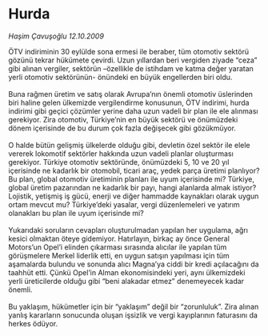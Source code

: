 # Hurda

*Haşim Çavuşoğlu 12.10.2009*

<div class="taraf_structure_2col_1zq">
<div class="margen_n">



 <p>ÖTV indiriminin 30 eylülde sona ermesi ile beraber, tüm otomotiv sektörü gözünü tekrar hükümete çevirdi. Uzun yıllardan beri vergiden ziyade “ceza” gibi alınan vergiler, sektörün –özellikle de istihdam ve katma değer yaratan yerli otomotiv sektörünün- önündeki en büyük engellerden biri oldu. <br/><br/>Buna rağmen üretim ve satış olarak Avrupa’nın önemli otomotiv üslerinden biri haline gelen ülkemizde vergilendirme konusunun, ÖTV indirimi, hurda indirimi gibi geçici çözümler yerine daha uzun vadeli bir plan ile ele alınması gerekiyor. Zira otomotiv, Türkiye’nin en büyük sektörü ve önümüzdeki dönem içerisinde de bu durum çok fazla değişecek gibi gözükmüyor. <br/><br/>O halde bütün gelişmiş ülkelerde olduğu gibi, devletin özel sektör ile elele vererek lokomotif sektörler hakkında uzun vadeli planlar oluşturması gerekiyor. Türkiye otomotiv sektöründe, önümüzdeki 5, 10 ve 20 yıl içerisinde ne kadarlık bir otomobil, ticari araç, yedek parça üretimi planlıyor? Bu plan, global otomotiv üretiminin planları ile uyum içerisinde mi? Türkiye, global üretim pazarından ne kadarlık bir payı, hangi alanlarda almak istiyor? Lojistik, yetişmiş iş gücü, enerji ve diğer hammadde kaynakları olarak uygun ortam mevcut mu? Türkiye’deki yasalar, vergi düzenlemeleri ve yatırım olanakları bu plan ile uyum içerisinde mi? <br/><br/>Yukarıdaki soruların cevapları oluşturulmadan yapılan her uygulama, ağrı kesici olmaktan öteye gidemiyor. Hatırlayın, birkaç ay önce General Motors’un Opel’i elinden çıkarması sırasında alıcılar ile yapılan tüm görüşmelere Merkel liderlik etti, en uygun satışın yapılması için tüm aşamalarda bulundu ve sonunda alıcı Magna’ya ciddi bir kredi açılacağını da taahhüt etti. Çünkü Opel’in Alman ekonomisindeki yeri, aynı ülkemizdeki yerli üreticilerde olduğu gibi “beni alakadar etmez” denemeyecek kadar önemli. <br/><br/>Bu yaklaşım, hükümetler için bir “yaklaşım” değil bir “zorunluluk”. Zira alınan yanlış kararların sonucunda oluşan işsizlik ve vergi kayıplarının faturasını da herkes ödüyor.</p>
<br/>
<br/>
<br/>



<br/>


<div id="taraf_not">
</div>

</div>


</div>
